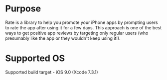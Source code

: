 # Purpose

Rate is a library to help you promote your iPhone apps by prompting users to rate the app after using it for a few days. This approach is one of the best ways to get positive app reviews by targeting only regular users (who presumably like the app or they wouldn't keep using it!).

# Supported OS 

Supported build target - iOS 9.0  (Xcode 7.3.1)
